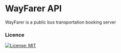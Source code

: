 # WayFarer API
WayFarer is a public bus transportation booking server

### Licence

[![License: MIT](https://img.shields.io/badge/License-MIT-yellow.svg)](https://opensource.org/licenses/MIT)
